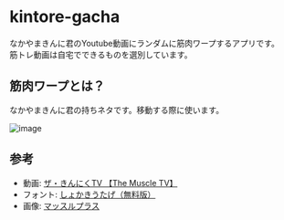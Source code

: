 # kintore-gacha

なかやまきんに君のYoutube動画にランダムに筋肉ワープするアプリです。<br>
筋トレ動画は自宅でできるものを選別しています。

## 筋肉ワープとは？

なかやまきんに君の持ちネタです。移動する際に使います。

![image](https://user-images.githubusercontent.com/39484102/146679401-16f2b2d4-c469-4b57-b9cd-85fb3b8cf56a.png)

## 参考

- 動画: [ザ・きんにくTV 【The Muscle TV】](https://www.youtube.com/channel/UCOUu8YlbaPz0W2TyFTZHvjA)
- フォント: [しょかきうたげ（無料版）](https://booth.pm/ja/items/1492419)
- 画像: [マッスルプラス](https://freephotomuscle.com/)
